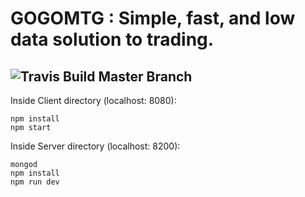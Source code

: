 # GOGOMTG : Simple, fast, and low data solution to trading.
![Travis Build Master Branch](https://travis-ci.org/austinyearlykim/gogomtg.svg?branch=master)
---
Inside Client directory (localhost: 8080):

    npm install
    npm start

Inside Server directory (localhost: 8200):

    mongod
    npm install
    npm run dev
